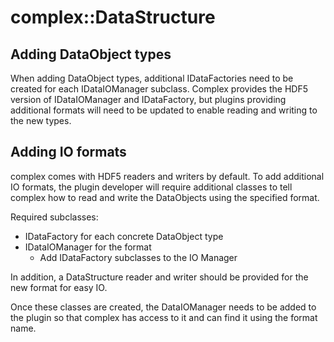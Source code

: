 # complex::DataStructure

## Adding DataObject types
When adding DataObject types, additional IDataFactories need to be created for each IDataIOManager subclass. Complex provides the HDF5 version of IDataIOManager and IDataFactory, but plugins providing additional formats will need to be updated to enable reading and writing to the new types.

## Adding IO formats
complex comes with HDF5 readers and writers by default. To add additional IO formats, the plugin developer will require additional classes to tell complex how to read and write the DataObjects using the specified format.

Required subclasses:
- IDataFactory for each concrete DataObject type
- IDataIOManager for the format
  * Add IDataFactory subclasses to the IO Manager

In addition, a DataStructure reader and writer should be provided for the new format for easy IO.

Once these classes are created, the DataIOManager needs to be added to the plugin so that complex has access to it and can find it using the format name.
